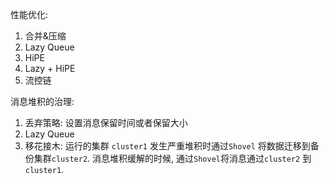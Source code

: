 性能优化: 

1. 合并&压缩
2. Lazy Queue
3. HiPE
4. Lazy + HiPE
5. 流控链

消息堆积的治理: 

1. 丢弃策略: 设置消息保留时间或者保留大小
2. Lazy Queue
3. 移花接木: 运行的集群 `cluster1` 发生严重堆积时通过`Shovel` 将数据迁移到备份集群`cluster2`. 消息堆积缓解的时候, 通过`Shovel`将消息通过`cluster2` 到`cluster1`.